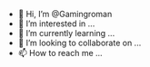 - 👋 Hi, I’m @Gamingroman
- 👀 I’m interested in ...
- 🌱 I’m currently learning ...
- 💞️ I’m looking to collaborate on ...
- 📫 How to reach me ...

<!---
Gamingroman/Gamingroman is a ✨ special ✨ repository because its `README.md` (this file) appears on your GitHub profile.
You can click the Preview link to take a look at your changes.
--->
